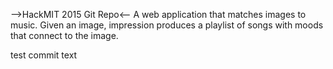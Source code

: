-->HackMIT 2015 Git Repo<--
A web application that matches images to music. Given an image, impression produces a playlist of songs with moods that connect to the image.

test commit text